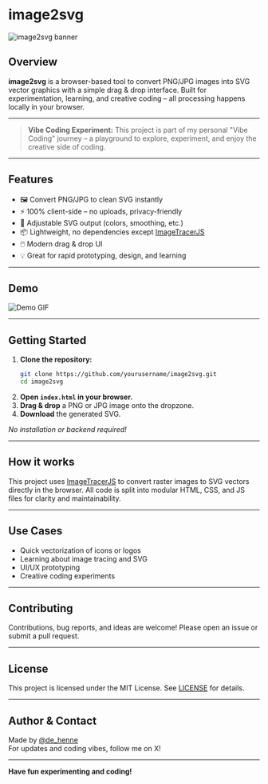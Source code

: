 # image2svg

![image2svg banner](https://dummyimage.com/800x200/4a90e2/fff&text=image2svg)

## Overview

**image2svg** is a browser-based tool to convert PNG/JPG images into SVG vector graphics with a simple drag & drop
interface. Built for experimentation, learning, and creative coding – all processing happens locally in your browser.

---

> **Vibe Coding Experiment:**
> This project is part of my personal "Vibe Coding" journey – a playground to explore, experiment, and enjoy the creative side of coding.

---

## Features

- 🖼️ Convert PNG/JPG to clean SVG instantly
- ⚡ 100% client-side – no uploads, privacy-friendly
- 🎨 Adjustable SVG output (colors, smoothing, etc.)
- 📦 Lightweight, no dependencies except [ImageTracerJS](https://github.com/jankovicsandras/imagetracerjs)
- 🖱️ Modern drag & drop UI
- 💡 Great for rapid prototyping, design, and learning

---

## Demo

![Demo GIF](https://dummyimage.com/600x300/e1e1e1/222&text=Demo+coming+soon)

---

## Getting Started

1. **Clone the repository:**
   ```bash
   git clone https://github.com/yourusername/image2svg.git
   cd image2svg
   ```
2. **Open `index.html` in your browser.**
3. **Drag & drop** a PNG or JPG image onto the dropzone.
4. **Download** the generated SVG.

_No installation or backend required!_

---

## How it works

This project uses [ImageTracerJS](https://github.com/jankovicsandras/imagetracerjs) to convert raster images to SVG
vectors directly in the browser. All code is split into modular HTML, CSS, and JS files for clarity and maintainability.

---

## Use Cases

- Quick vectorization of icons or logos
- Learning about image tracing and SVG
- UI/UX prototyping
- Creative coding experiments

---

## Contributing

Contributions, bug reports, and ideas are welcome! Please open an issue or submit a pull request.

---

## License

This project is licensed under the MIT License. See [LICENSE](LICENSE) for details.

---

## Author & Contact

Made by [@de_henne](https://x.com/de_henne)  
For updates and coding vibes, follow me on X!

---

**Have fun experimenting and coding!**